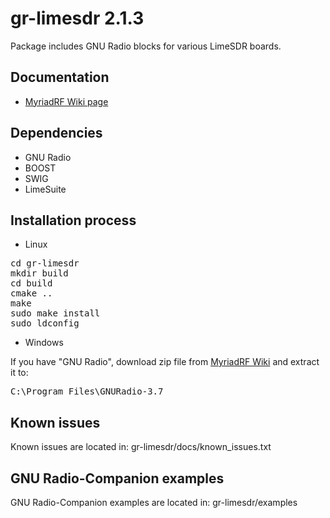 # gr-limesdr 2.1.3

Package includes GNU Radio blocks for various LimeSDR boards.

## Documentation

* [MyriadRF Wiki page](https://wiki.myriadrf.org/Gr-limesdr_Plugin_for_GNURadio)

## Dependencies
 
* GNU Radio
* BOOST
* SWIG
* LimeSuite

## Installation process

* Linux

<pre>
cd gr-limesdr
mkdir build
cd build
cmake ..
make
sudo make install
sudo ldconfig
</pre>

* Windows

If you have "GNU Radio", download zip file from [MyriadRF Wiki](http://downloads.myriadrf.org/project/limesuite/19.01/GNU_Radio_windows_19.01.zip) and extract it to:
<pre>
C:\Program Files\GNURadio-3.7
</pre>

## Known issues

Known issues are located in:
gr-limesdr/docs/known_issues.txt

## GNU Radio-Companion examples

GNU Radio-Companion examples are located in:
gr-limesdr/examples
